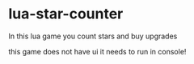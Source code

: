 # lua-star-counter
In this lua game you count stars and buy upgrades

this game does not have ui it needs to run in console!
